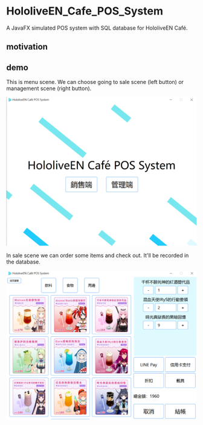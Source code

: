 # HololiveEN_Cafe_POS_System
A JavaFX simulated POS system with SQL database for HololiveEN Café.

## motivation

## demo
This is menu scene. We can choose going to sale scene (left button) or management scene (right button). 

<img src="/demo_img/menu.png" width="600"/>

In sale scene we can order some items and check out. It'll be recorded in the database.

<img src="/demo_img/sale_scene.png" width="600"/>

